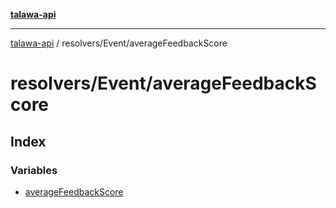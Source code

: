 [**talawa-api**](../../../README.md)

***

[talawa-api](../../../modules.md) / resolvers/Event/averageFeedbackScore

# resolvers/Event/averageFeedbackScore

## Index

### Variables

- [averageFeedbackScore](variables/averageFeedbackScore.md)

